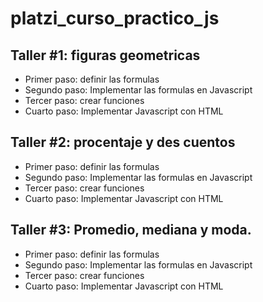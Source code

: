 # platzi_curso_practico_js

## Taller #1: figuras geometricas
- Primer paso: definir las formulas
- Segundo paso: Implementar las formulas en Javascript
- Tercer paso: crear funciones
- Cuarto paso: Implementar Javascript con HTML


## Taller #2: procentaje y des cuentos
- Primer paso: definir las formulas
- Segundo paso: Implementar las formulas en Javascript
- Tercer paso: crear funciones
- Cuarto paso: Implementar Javascript con HTML


## Taller #3: Promedio, mediana y moda.
- Primer paso: definir las formulas
- Segundo paso: Implementar las formulas en Javascript
- Tercer paso: crear funciones
- Cuarto paso: Implementar Javascript con HTML
